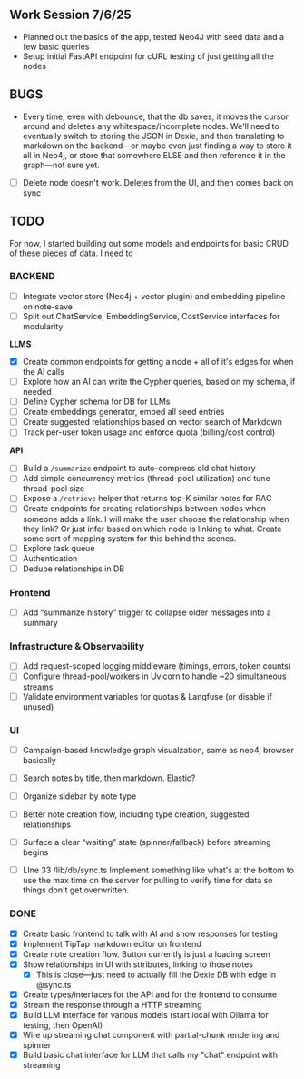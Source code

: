 ## Work Session 7/6/25
- Planned out the basics of the app, tested Neo4J with seed data and a few basic queries
- Setup initial FastAPI endpoint for cURL testing of just getting all the nodes

## BUGS
- Every time, even with debounce, that the db saves, it moves the cursor around and deletes any whitespace/incomplete nodes. We'll need to eventually switch to storing the JSON in Dexie, and then translating to markdown on the backend—or maybe even just finding a way to store it all in Neo4j, or store that somewhere ELSE and then reference it in the graph—not sure yet.

- [ ] Delete node doesn't work. Deletes from the UI, and then comes back on sync

## TODO

For now, I started building out some models and endpoints for basic CRUD of these pieces of data. I need to 

### BACKEND

- [ ] Integrate vector store (Neo4j + vector plugin) and embedding pipeline on note-save  
- [ ] Split out ChatService, EmbeddingService, CostService interfaces for modularity  

**LLMS**
- [x] Create common endpoints for getting a node + all of it's edges for when the AI calls
- [ ] Explore how an AI can write the Cypher queries, based on my schema, if needed
- [ ] Define Cypher schema for DB for LLMs
- [ ] Create embeddings generator, embed all seed entries
- [ ] Create suggested relationships based on vector search of Markdown
- [ ] Track per-user token usage and enforce quota (billing/cost control) 

**API**
- [ ] Build a `/summarize` endpoint to auto-compress old chat history
- [ ] Add simple concurrency metrics (thread-pool utilization) and tune thread-pool size  
- [ ] Expose a `/retrieve` helper that returns top-K similar notes for RAG 
- [ ] Create endpoints for creating relationships between nodes when someone adds a link. I will make the user choose the relationship when they link? Or just infer based on which node is linking to what. Create some sort of mapping system for this behind the scenes.
- [ ] Explore task queue
- [ ] Authentication
- [ ] Dedupe relationships in DB

### Frontend
- [ ] Add “summarize history” trigger to collapse older messages into a summary  

### Infrastructure & Observability
- [ ] Add request-scoped logging middleware (timings, errors, token counts)  
- [ ] Configure thread-pool/workers in Uvicorn to handle ~20 simultaneous streams  
- [ ] Validate environment variables for quotas & Langfuse (or disable if unused)  

### UI
- [ ] Campaign-based knowledge graph visualzation, same as neo4j browser basically
- [ ] Search notes by title, then markdown. Elastic?
- [ ] Organize sidebar by note type
- [ ] Better note creation flow, including type creation, suggested relationships
- [ ] Surface a clear “waiting” state (spinner/fallback) before streaming begins  

- [ ] LIne 33 /lib/db/sync.ts Implement something like what's at the bottom to use the max time on the server for pulling to verify time for data so things don't get overwritten.


### DONE
- [x] Create basic frontend to talk with AI and show responses for testing
- [x] Implement TipTap markdown editor on frontend
- [x] Create note creation flow. Button currently is just a loading screen
- [x] Show relationships in UI with sttributes, linking to those notes
  - [x] This is close—just need to actually fill the Dexie DB with edge in @sync.ts
- [x] Create types/interfaces for the API and for the frontend to consume
- [x] Stream the response through a HTTP streaming
- [x] Build LLM interface for various models (start local with Ollama for testing, then OpenAI)
- [x] Wire up streaming chat component with partial-chunk rendering and spinner  
- [x] Build basic chat interface for LLM that calls my "chat" endpoint with streaming